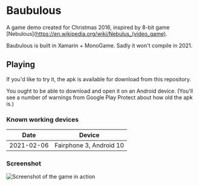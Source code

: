 # Baubulous

A game demo created for Christmas 2016, inspired by 8-bit game [Nebulous](https://en.wikipedia.org/wiki/Nebulus_(video_game).

Baubulous is built in Xamarin + MonoGame. Sadly it won't compile in 2021.

## Playing

If you'd like to try it, the apk is available for download from this repository.

You ought to be able to download and open it on an Android device. (You'll see a number of warnings from Google Play Protect about how old the apk is.)

### Known working devices

| Date | Device |
|------|--------|
| 2021-02-06 | Fairphone 3, Android 10 |

### Screenshot

![Screenshot of the game in action](https://raw.githubusercontent.com/instantiator/baubulous/main/screenshots/2021-03-07%20play%201%20-%20framed.png)
